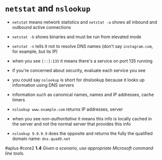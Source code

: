 # `netstat` and `nslookup`

- `netstat` means network statistics and `netstat -a` shows all inbound and outbound active connections
- `netstat -b` shows binaries and must be run from elevated mode
- `netstat -n` tells it not to resolve DNS names (don't say `instagram.com`, for example, but its IP)
- when you see `[::]:135` it means there's a service on port 135 running
- if you're concerned about security, evaluate each service you see

- you could say `nslookup` is short for dnslookup because it looks up information using DNS servers
- information such as canonical names, names and IP addresses, cache timers
- `nslookup www.example.com` returns IP addresses, server
- when you see *non-authoritative* it means this info is locally cached in the server and not the normal server that provides this info
- `nslookup 9.9.9.9` does the opposite and returns the fully the qualified domain name: `dns.quad9.net`

#aplus #core2 **1.4** *Given a scenario, use appropriate Microsoft command line tools.* 

